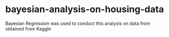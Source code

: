 # bayesian-analysis-on-housing-data
Bayesian Regression was used to conduct this analysis on data from obtained from Kaggle
